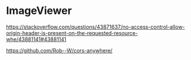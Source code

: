 # ImageViewer

https://stackoverflow.com/questions/43871637/no-access-control-allow-origin-header-is-present-on-the-requested-resource-whe/43881141#43881141

https://github.com/Rob--W/cors-anywhere/